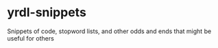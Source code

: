 # yrdl-snippets
Snippets of code, stopword lists, and other odds and ends that might be useful for others

